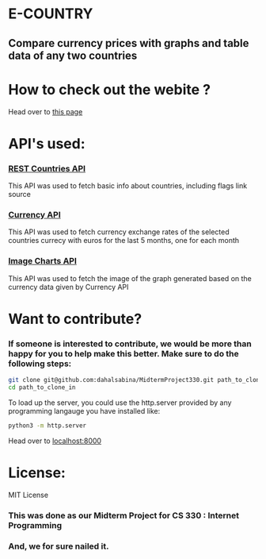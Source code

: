 # E-COUNTRY
## Compare currency prices with graphs and table data of any two countries

# How to check out the webite ?
Head over to <a href="paudsu01.github.io/e-country/index.html"> this page </a>

# API's used:
### <a href="https://restcountries.com">REST Countries API</a>
This API was used to fetch basic info about countries, including flags link source
### <a href="https://github.com/fawazahmed0/currency-api">Currency API</a>
This API was used to fetch currency exchange rates of the selected countries currecy with euros for the last 5 months, one for each month
### <a href="https://documentation.image-charts.com">Image Charts API</a>
This API was used to fetch the image of the graph generated based on the currency data given by Currency API

# Want to contribute?
### If someone is interested to contribute, we would be more than happy for you to help make this better. Make sure to do the following steps:

```bash
git clone git@github.com:dahalsabina/MidtermProject330.git path_to_clone_in
cd path_to_clone_in
```
To load up the server, you could use the http.server provided by any programming langauge you have installed like:

```bash
python3 -m http.server
```
Head over to <a href="localhost:8000">localhost:8000</a>

# License:
MIT License

### This was done as our Midterm Project for CS 330 : Internet Programming
### And, we for sure nailed it.
